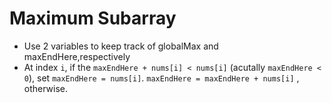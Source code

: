 # Maximum Subarray
+ Use 2 variables to keep track of globalMax and maxEndHere,respectively
+ At index `i`, if the `maxEndHere + nums[i] < nums[i]` (acutally `maxEndHere < 0`), set `maxEndHere = nums[i]`. `maxEndHere = maxEndHere + nums[i]` , otherwise.